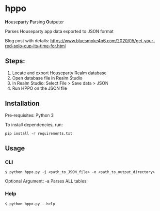 # hppo
**H**ouse**p**arty **P**arsing **O**utputer

Parses Houseparty app data exported to JSON format

Blog post with details: https://www.bluesmoke4n6.com/2020/05/get-your-red-solo-cup-its-time-for.html

## Steps:
1. Locate and export Houseparty Realm database
2. Open database file in Realm Studio
3. In Realm Studio:  Select File > Save data > JSON
4. Run HPPO on the JSON file

## Installation

Pre-requisites:
Python 3

To install dependencies, run:

```
pip install -r requirements.txt
```

## Usage

### CLI

```
$ python hppo.py -j <path_to_JSON_file> -o <path_to_output_directory>
```
Optional Argument:
  -a    Parses ALL tables

### Help
```
$ python hppo.py --help
```
